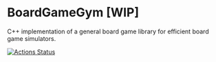 # BoardGameGym [WIP]
C++ implementation of a general board game library for efficient board game simulators.

[![Actions Status](https://github.com/maichmueller/bgg/workflows/linux/badge.svg)](https://github.com/maichmueller/bgg/actions)

